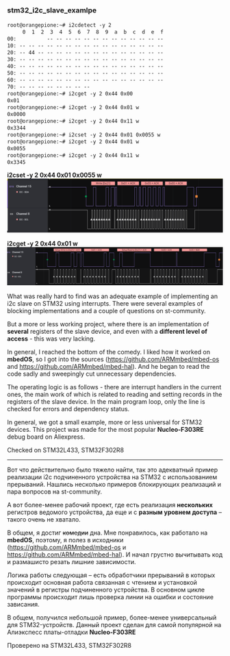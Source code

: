 ### stm32_i2c_slave_examlpe


```
root@orangepione:~# i2cdetect -y 2
     0  1  2  3  4  5  6  7  8  9  a  b  c  d  e  f
00:          -- -- -- -- -- -- -- -- -- -- -- -- --
10: -- -- -- -- -- -- -- -- -- -- -- -- -- -- -- --
20: -- 44 -- -- -- -- -- -- -- -- -- -- -- -- -- --
30: -- -- -- -- -- -- -- -- -- -- -- -- -- -- -- --
40: -- -- -- -- -- -- -- -- -- -- -- -- -- -- -- --
50: -- -- -- -- -- -- -- -- -- -- -- -- -- -- -- --
60: -- -- -- -- -- -- -- -- -- -- -- -- -- -- -- --
70: -- -- -- -- -- -- -- --
root@orangepione:~# i2cget -y 2 0x44 0x00
0x01
root@orangepione:~# i2cget -y 2 0x44 0x01 w
0x0000
root@orangepione:~# i2cget -y 2 0x44 0x11 w
0x3344
root@orangepione:~# i2cset -y 2 0x44 0x01 0x0055 w
root@orangepione:~# i2cget -y 2 0x44 0x01 w
0x0055
root@orangepione:~# i2cget -y 2 0x44 0x11 w
0x3345
```


**i2cset -y 2 0x44 0x01 0x0055 w**
![Logic](Img/logic.png)

**i2cget -y 2 0x44 0x01 w**
![Logic](Img/logic2.png)

What was really hard to find was an adequate example of implementing an i2c slave on STM32 using interrupts. There were several examples of blocking implementations and a couple of questions on st-community.

But a more or less working project, where there is an implementation of **several** registers of the slave device, and even with a **different level of access** - this was very lacking.

In general, I reached the bottom of the comedy. I liked how it worked on **mbedOS**, so I got into the sources (https://github.com/ARMmbed/mbed-os and https://github.com/ARMmbed/mbed-hal). And he began to read the code sadly and sweepingly cut unnecessary dependencies.

The operating logic is as follows - there are interrupt handlers in the current ones, the main work of which is related to reading and setting records in the registers of the slave device. In the main program loop, only the line is checked for errors and dependency status.

In general, we got a small example, more or less universal for STM32 devices. This project was made for the most popular **Nucleo-F303RE** debug board on Aliexpress.

Checked on STM32L433, STM32F302R8

***

Вот что действительно было тяжело найти, так это адекватный пример реализации i2c подчиненного устройства на STM32 с использованием прерываний. Нашлись несколько примеров блокирующих реализаций и пара вопросов на st-community.

А вот более-менее рабочий проект, где есть реализация **нескольких** регистров ведомого устройства, да еще и с **разным уровнем доступа** – такого очень не хватало.

В общем, я достиг <del>комедии</del> дна. Мне понравилось, как работало на **mbedOS**, поэтому, я полез в исходники (https://github.com/ARMmbed/mbed-os и https://github.com/ARMmbed/mbed-hal). И начал грустно вычитывать код и размашисто резать лишние зависимости.

Логика работы следующая – есть обработчики прерываний в которых происходит основная работа связанная с чтением и установкой значений в регистры подчиненного устройства. В основном цикле программы происходит лишь проверка линии на ошибки и состояние зависания.

В общем, получился небольшой пример, более-менее универсальный для STM32-устройств. Данный проект сделан для самой популярной на Алиэкспесс платы-отладки **Nucleo-F303RE**

Проверено на STM32L433, STM32F302R8
